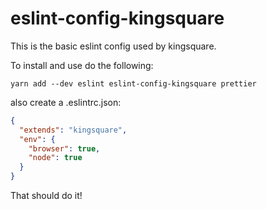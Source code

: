 # eslint-config-kingsquare

This is the basic eslint config used by kingsquare.

To install and use do the following:

```
yarn add --dev eslint eslint-config-kingsquare prettier
```
also create a .eslintrc.json:
```json
{
  "extends": "kingsquare",
  "env": {
    "browser": true,
    "node": true
  }
}
```

That should do it!
